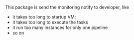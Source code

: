 This package is send the monitoring notify to developer, like 
- it takes too long to startup VM;
- it takes too long to execute the tasks
- it run too many instances for only one pipeline
- so on
